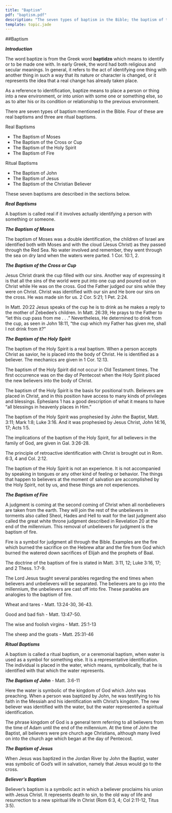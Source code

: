 ```yaml
---
title: "Baptism"
pdf: "baptism.pdf"
description: "The seven types of baptism in the Bible; the baptism of the Holy Spirit; believer's baptism."
template: topic.jade
---
```



##Baptism

**_Introduction_**

The word baptize is from the Greek word **baptidzo** which means to
identify or to be made one with. In early Greek, the word had both
religious and secular meanings. In general, it refers to the act of
identifying one thing with another thing in such a way that its nature
or character is changed, or it represents the idea that a real change
has already taken place.

As a reference to identification, baptize means to place a person or
thing into a new environment, or into union with some one or something
else, so as to alter his or its condition or relationship to the
previous environment.

There are seven types of baptism mentioned in the Bible. Four of these
are real baptisms and three are ritual baptisms.

Real Baptisms

* The Baptism of Moses
* The Baptism of the Cross or Cup
* The Baptism of the Holy Spirit
* The Baptism of Fire

Ritual Baptisms

* The Baptism of John
* The Baptism of Jesus
* The Baptism of the Christian Believer

These seven baptisms are described in the sections below.

**_Real Baptisms_**

A baptism is called real if it involves actually identifying a person
with something or someone.

**_The Baptism of Moses_**

The baptism of Moses was a double identification, the children of Israel are identified both with Moses and with the cloud (Jesus Christ) as they passed through the Red Sea. No water involved and remember, they went through the sea on dry land when the waters were parted. 1 Cor. 10:1, 2.

**_The Baptism of the Cross or Cup_**

Jesus Christ drank the cup filled with our sins. Another way of expressing it is that all the sins of the world were put into one cup and poured out on Christ while He was on the cross. God the Father judged our sins while they were on Christ. Christ was identified with our sin and He bore our sins on the cross. He was made sin for us. 2 Cor. 5:21; 1 Pet. 2:24.

In Matt. 20:22 Jesus speaks of the cup he is to drink as he makes a reply to the mother of Zebedee’s children. In Matt. 26:39, He prays to the Father to “let this cup pass from me . . .” Nevertheless, He determined to drink from the cup, as seen in John 18:11, “the cup which my Father has given me, shall I not drink from it?”

**_The Baptism of the Holy Spirit_**

The baptism of the Holy Spirit is a real baptism. When a person accepts Christ as savior, he is placed into the body of Christ. He is identified as a believer. The mechanics are given in 1 Cor. 12:13.

The baptism of the Holy Spirit did not occur in Old Testament times. The
first occurrence was on the day of Pentecost when the Holy Spirit placed
the new believers into the body of Christ.

The baptism of the Holy Spirit is the basis for positional truth.
Believers are placed in Christ, and in this position have access to many
kinds of privileges and blessings. Ephesians 1 has a good description of
what it means to have “all blessings in heavenly places in Him.”

The baptism of the Holy Spirit was prophesied by John the Baptist, Matt. 3:11; Mark 1:8; Luke 3:16. And it was prophesied by Jesus Christ, John 14:16, 17; Acts 1:5.

The implications of the baptism of the Holy Spirit, for all believers in the family of God, are given in Gal. 3:26-28.

The principle of retroactive identification with Christ is brought out in Rom. 6:3, 4 and Col. 2:12.

The baptism of the Holy Spirit is not an experience. It is not
accompanied by speaking in tongues or any other kind of feeling or
behavior. The things that happen to believers at the moment of salvation
are accomplished by the Holy Spirit, not by us, and these things are not
experiences.

**_The Baptism of Fire_**

A judgment is coming at the second coming of Christ when all nonbelievers are taken from the earth. They will join the rest of the unbelievers in torments also called Sheol, Hades and Hell to wait for the last judgment also called the great white throne judgment described in Revelation 20 at the end of the millennium. This removal of unbelievers for judgment is the baptism of fire.

Fire is a symbol for judgment all through the Bible. Examples are the
fire which burned the sacrifice on the Hebrew altar and the fire from
God which burned the watered down sacrifices of Elijah and the prophets
of Baal.

The doctrine of the baptism of fire is stated in Matt. 3:11, 12; Luke 3:16, 17; and 2 Thess. 1:7-9.

The Lord Jesus taught several parables regarding the end times when
believers and unbelievers will be separated. The believers are to go
into the millennium, the unbelievers are cast off into fire. These
parables are analogies to the baptism of fire.

Wheat and tares - Matt. 13:24-30, 36-43.

Good and bad fish - Matt. 13:47-50.

The wise and foolish virgins - Matt. 25:1-13

The sheep and the goats - Matt. 25:31-46
 
**_Ritual Baptisms_**

A baptism is called a ritual baptism, or a ceremonial baptism, when
water is used as a symbol for something else. It is a representative
identification. The individual is placed in the water, which means,
symbolically, that he is identified with that which the water
represents.

**_The Baptism of John_** - Matt. 3:6-11 

Here the water is symbolic of the kingdom of God which John was
preaching. When a person was baptized by John, he was testifying to his
faith in the Messiah and his identification with Christ’s kingdom. The
new believer was identified with the water, but the water represented a
spiritual identification.

The phrase kingdom of God is a general term referring to all believers
from the time of Adam until the end of the millennium. At the time of
John the Baptist, all believers were pre church age Christians, although
many lived on into the church age which began at the day of Pentecost.

**_The Baptism of Jesus_**

When Jesus was baptized in the Jordan River by John the Baptist, water
was symbolic of God’s will in salvation, namely that Jesus would go to
the cross.

**_Believer’s Baptism_**

Believer’s baptism is a symbolic act in which a believer proclaims his union with Jesus Christ. It represents death to sin, to the old way of life and resurrection to a new spiritual life in Christ (Rom 6:3, 4; Col 2:11-12, Titus 3:5).

